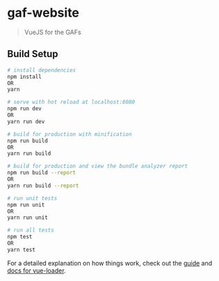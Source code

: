 # gaf-website

> VueJS for the GAFs

## Build Setup

``` bash
# install dependencies
npm install
OR
yarn

# serve with hot reload at localhost:8080
npm run dev
OR
yarn run dev

# build for production with minification
npm run build
OR
yarn run build

# build for production and view the bundle analyzer report
npm run build --report
OR
yarn run build --report

# run unit tests
npm run unit
OR
yarn run unit

# run all tests
npm test
OR
yarn test
```

For a detailed explanation on how things work, check out the [guide](http://vuejs-templates.github.io/webpack/) and [docs for vue-loader](http://vuejs.github.io/vue-loader).
